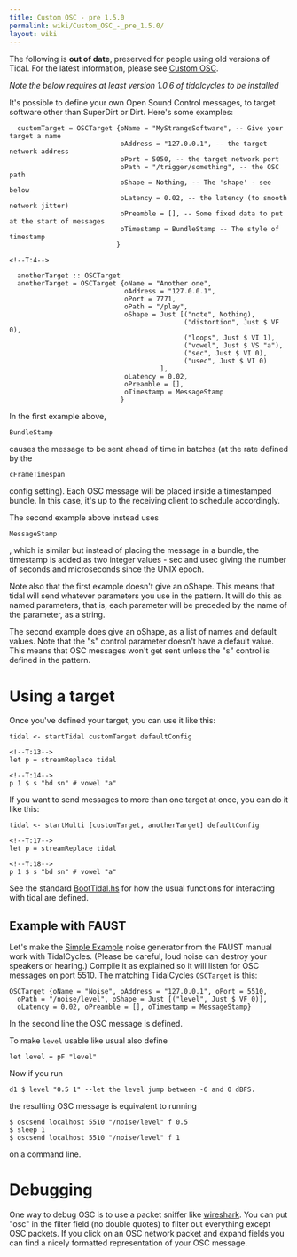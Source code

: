 ```yaml
---
title: Custom OSC - pre 1.5.0
permalink: wiki/Custom_OSC_-_pre_1.5.0/
layout: wiki
---
```


<languages/> <translate>

The following is **out of date**, preserved for people using old
versions of Tidal. For the latest information, please see [Custom
OSC](/wiki/Custom_OSC "wikilink").

*Note the below requires at least version 1.0.6 of tidalcycles to be
installed*

It's possible to define your own Open Sound Control messages, to target
software other than SuperDirt or Dirt. Here's some examples:

      customTarget = OSCTarget {oName = "MyStrangeSoftware", -- Give your target a name
                                oAddress = "127.0.0.1", -- the target network address
                                oPort = 5050, -- the target network port
                                oPath = "/trigger/something", -- the OSC path
                                oShape = Nothing, -- The 'shape' - see below
                                oLatency = 0.02, -- the latency (to smooth network jitter)
                                oPreamble = [], -- Some fixed data to put at the start of messages
                                oTimestamp = BundleStamp -- The style of timestamp
                               }

    <!--T:4-->

      anotherTarget :: OSCTarget
      anotherTarget = OSCTarget {oName = "Another one",
                                 oAddress = "127.0.0.1",
                                 oPort = 7771,
                                 oPath = "/play",
                                 oShape = Just [("note", Nothing),
                                                ("distortion", Just $ VF 0),
                                                ("loops", Just $ VI 1),
                                                ("vowel", Just $ VS "a"),
                                                ("sec", Just $ VI 0),
                                                ("usec", Just $ VI 0)
                                          ],
                                 oLatency = 0.02,
                                 oPreamble = [],
                                 oTimestamp = MessageStamp
                                }

In the first example above,

    BundleStamp

causes the message to be sent ahead of time in batches (at the rate
defined by the

    cFrameTimespan

config setting). Each OSC message will be placed inside a timestamped
bundle. In this case, it's up to the receiving client to schedule
accordingly.

The second example above instead uses

    MessageStamp

, which is similar but instead of placing the message in a bundle, the
timestamp is added as two integer values - sec and usec giving the
number of seconds and microseconds since the UNIX epoch.

Note also that the first example doesn't give an oShape. This means that
tidal will send whatever parameters you use in the pattern. It will do
this as named parameters, that is, each parameter will be preceded by
the name of the parameter, as a string.

The second example does give an oShape, as a list of names and default
values. Note that the "s" control parameter doesn't have a default
value. This means that OSC messages won't get sent unless the "s"
control is defined in the pattern.

# Using a target

Once you've defined your target, you can use it like this:

    tidal <- startTidal customTarget defaultConfig

    <!--T:13-->
    let p = streamReplace tidal

    <!--T:14-->
    p 1 $ s "bd sn" # vowel "a"

If you want to send messages to more than one target at once, you can do
it like this:

    tidal <- startMulti [customTarget, anotherTarget] defaultConfig

    <!--T:17-->
    let p = streamReplace tidal

    <!--T:18-->
    p 1 $ s "bd sn" # vowel "a"

See the standard
[BootTidal.hs](https://github.com/tidalcycles/Tidal/blob/master/BootTidal.hs)
for how the usual functions for interacting with tidal are defined.

## Example with FAUST

Let's make the [Simple
Example](https://faust.grame.fr/doc/manual/index.html#simple-example)
noise generator from the FAUST manual work with TidalCycles. (Please be
careful, loud noise can destroy your speakers or hearing.) Compile it as
explained so it will listen for OSC messages on port 5510. The matching
TidalCycles `OSCTarget` is this:

    OSCTarget {oName = "Noise", oAddress = "127.0.0.1", oPort = 5510,
      oPath = "/noise/level", oShape = Just [("level", Just $ VF 0)],
      oLatency = 0.02, oPreamble = [], oTimestamp = MessageStamp}

In the second line the OSC message is defined.

To make `level` usable like usual also define

    let level = pF "level"

Now if you run

    d1 $ level "0.5 1" --let the level jump between -6 and 0 dBFS.

the resulting OSC message is equivalent to running

    $ oscsend localhost 5510 "/noise/level" f 0.5
    $ sleep 1
    $ oscsend localhost 5510 "/noise/level" f 1

on a command line.

# Debugging

One way to debug OSC is to use a packet sniffer like
[wireshark](https://www.wireshark.org/). You can put "osc" in the filter
field (no double quotes) to filter out everything except OSC packets. If
you click on an OSC network packet and expand fields you can find a
nicely formatted representation of your OSC message. </translate>
